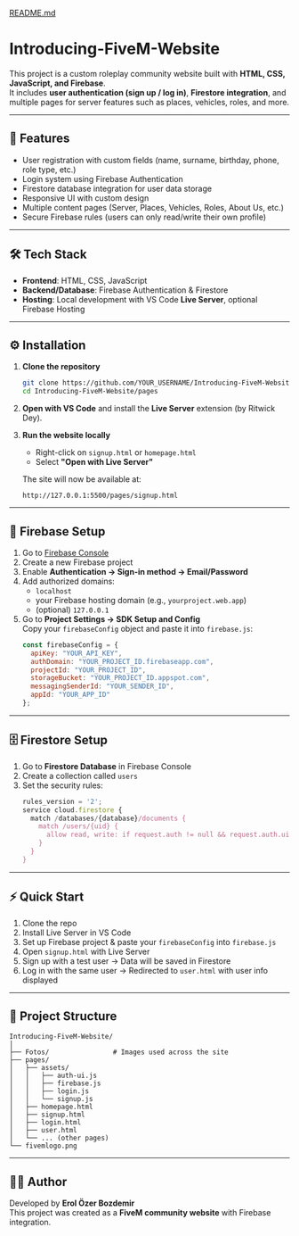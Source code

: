 [README.md](https://github.com/user-attachments/files/22569844/README.md)
# Introducing-FiveM-Website

This project is a custom roleplay community website built with **HTML, CSS, JavaScript, and Firebase**.  
It includes **user authentication (sign up / log in)**, **Firestore integration**, and multiple pages for server features such as places, vehicles, roles, and more.

---

## 🚀 Features
- User registration with custom fields (name, surname, birthday, phone, role type, etc.)
- Login system using Firebase Authentication
- Firestore database integration for user data storage
- Responsive UI with custom design
- Multiple content pages (Server, Places, Vehicles, Roles, About Us, etc.)
- Secure Firebase rules (users can only read/write their own profile)

---

## 🛠️ Tech Stack
- **Frontend**: HTML, CSS, JavaScript  
- **Backend/Database**: Firebase Authentication & Firestore  
- **Hosting**: Local development with VS Code **Live Server**, optional Firebase Hosting

---

## ⚙️ Installation

1. **Clone the repository**
   ```bash
   git clone https://github.com/YOUR_USERNAME/Introducing-FiveM-Website.git
   cd Introducing-FiveM-Website/pages
   ```

2. **Open with VS Code** and install the **Live Server** extension (by Ritwick Dey).

3. **Run the website locally**
   - Right-click on `signup.html` or `homepage.html`
   - Select **"Open with Live Server"**

   The site will now be available at:
   ```
   http://127.0.0.1:5500/pages/signup.html
   ```

---

## 🔑 Firebase Setup

1. Go to [Firebase Console](https://console.firebase.google.com/)  
2. Create a new Firebase project  
3. Enable **Authentication → Sign-in method → Email/Password**  
4. Add authorized domains:
   - `localhost`
   - your Firebase hosting domain (e.g., `yourproject.web.app`)
   - (optional) `127.0.0.1`
5. Go to **Project Settings → SDK Setup and Config**  
   Copy your `firebaseConfig` object and paste it into `firebase.js`:
   ```javascript
   const firebaseConfig = {
     apiKey: "YOUR_API_KEY",
     authDomain: "YOUR_PROJECT_ID.firebaseapp.com",
     projectId: "YOUR_PROJECT_ID",
     storageBucket: "YOUR_PROJECT_ID.appspot.com",
     messagingSenderId: "YOUR_SENDER_ID",
     appId: "YOUR_APP_ID"
   };
   ```

---

## 🗄️ Firestore Setup

1. Go to **Firestore Database** in Firebase Console  
2. Create a collection called `users`  
3. Set the security rules:
   ```javascript
   rules_version = '2';
   service cloud.firestore {
     match /databases/{database}/documents {
       match /users/{uid} {
         allow read, write: if request.auth != null && request.auth.uid == uid;
       }
     }
   }
   ```

---

## ⚡ Quick Start

1. Clone the repo  
2. Install Live Server in VS Code  
3. Set up Firebase project & paste your `firebaseConfig` into `firebase.js`  
4. Open `signup.html` with Live Server  
5. Sign up with a test user → Data will be saved in Firestore  
6. Log in with the same user → Redirected to `user.html` with user info displayed  

---

## 📂 Project Structure
```
Introducing-FiveM-Website/
│
├── Fotos/                # Images used across the site
├── pages/
│   ├── assets/
│   │   ├── auth-ui.js
│   │   ├── firebase.js
│   │   ├── login.js
│   │   └── signup.js
│   ├── homepage.html
│   ├── signup.html
│   ├── login.html
│   ├── user.html
│   └── ... (other pages)
└── fivemlogo.png
```

---

## 🧑‍💻 Author
Developed by **Erol Özer Bozdemir**  
This project was created as a **FiveM community website** with Firebase integration.  
